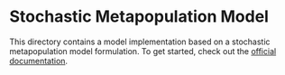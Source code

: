 # Stochastic Metapopulation Model

This directory contains a model implementation based on a stochastic metapopulation model formulation. 
To get started, check out the [official documentation](https://memilio.readthedocs.io/en/latest/cpp/models/isecir.html).